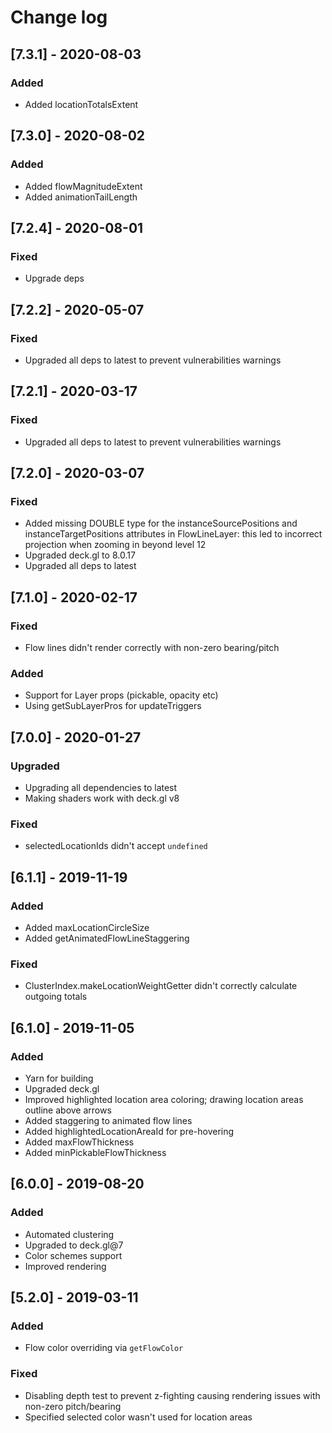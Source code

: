 # Change log

## [7.3.1] - 2020-08-03
### Added
- Added locationTotalsExtent 

## [7.3.0] - 2020-08-02
### Added
- Added flowMagnitudeExtent 
- Added animationTailLength 

## [7.2.4] - 2020-08-01
### Fixed
- Upgrade deps 

## [7.2.2] - 2020-05-07
### Fixed
- Upgraded all deps to latest to prevent vulnerabilities warnings 

## [7.2.1] - 2020-03-17
### Fixed
- Upgraded all deps to latest to prevent vulnerabilities warnings  

## [7.2.0] - 2020-03-07
### Fixed
- Added missing DOUBLE type for the instanceSourcePositions and instanceTargetPositions
  attributes in FlowLineLayer: this led to incorrect projection when zooming in beyond level 12
- Upgraded deck.gl to 8.0.17  
- Upgraded all deps to latest  

## [7.1.0] - 2020-02-17
### Fixed
- Flow lines didn't render correctly with non-zero bearing/pitch
### Added
- Support for Layer props (pickable, opacity etc)
- Using getSubLayerPros for updateTriggers

## [7.0.0] - 2020-01-27
### Upgraded
- Upgrading all dependencies to latest
- Making shaders work with deck.gl v8
### Fixed
- selectedLocationIds didn't accept `undefined`

## [6.1.1] - 2019-11-19
### Added
- Added maxLocationCircleSize
- Added getAnimatedFlowLineStaggering
### Fixed
- ClusterIndex.makeLocationWeightGetter didn't correctly calculate outgoing totals

## [6.1.0] - 2019-11-05
### Added
- Yarn for building
- Upgraded deck.gl
- Improved highlighted location area coloring; drawing location areas outline above arrows
- Added staggering to animated flow lines
- Added highlightedLocationAreaId for pre-hovering
- Added maxFlowThickness
- Added minPickableFlowThickness 


## [6.0.0] - 2019-08-20
### Added
- Automated clustering
- Upgraded to deck.gl@7
- Color schemes support
- Improved rendering



## [5.2.0] - 2019-03-11
### Added
- Flow color overriding via `getFlowColor`

### Fixed
- Disabling depth test to prevent z-fighting causing rendering issues with non-zero pitch/bearing
- Specified selected color wasn't used for location areas
